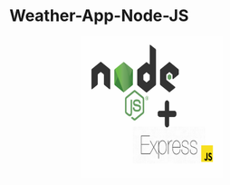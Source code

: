 # Weather-App-Node-JS
<p align="center">
  <img src="images/NODE.png" height=250px width=250px>
</p>



